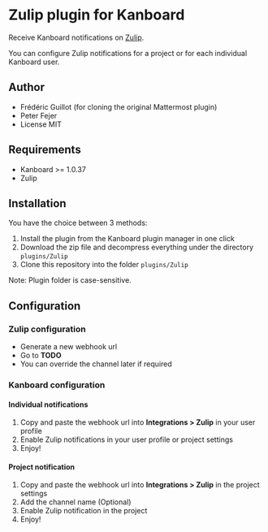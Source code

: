 Zulip plugin for Kanboard
=========================

Receive Kanboard notifications on [Zulip](https://zulipchat.com/).

You can configure Zulip notifications for a project or for each individual Kanboard user.

Author
------

- Frédéric Guillot (for cloning the original Mattermost plugin)
- Peter Fejer
- License MIT

Requirements
------------

- Kanboard >= 1.0.37
- Zulip

Installation
------------

You have the choice between 3 methods:

1. Install the plugin from the Kanboard plugin manager in one click
2. Download the zip file and decompress everything under the directory `plugins/Zulip`
3. Clone this repository into the folder `plugins/Zulip`

Note: Plugin folder is case-sensitive.

Configuration
-------------

### Zulip configuration

- Generate a new webhook url
- Go to **TODO**
- You can override the channel later if required

### Kanboard configuration

#### Individual notifications

1. Copy and paste the webhook url into **Integrations > Zulip** in your
   user profile 
2. Enable Zulip notifications in your user profile or project settings
3. Enjoy!

#### Project notification

1. Copy and paste the webhook url into **Integrations > Zulip** in the
   project settings
2. Add the channel name (Optional)
3. Enable Zulip notification in the project
4. Enjoy!
